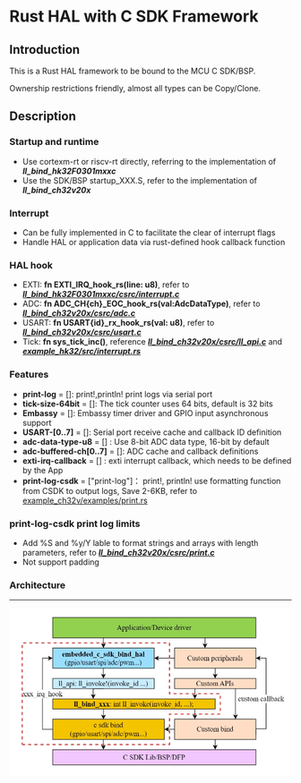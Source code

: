 # Rust HAL with C SDK Framework

## Introduction
This is a Rust HAL  framework to be bound to the MCU C SDK/BSP.

Ownership restrictions friendly, almost all types can be Copy/Clone.

## Description
### Startup and runtime
 - Use cortexm-rt or riscv-rt directly, referring to the implementation of **_ll_bind_hk32F0301mxxc_**
 - Use the SDK/BSP startup_XXX.S, refer to the implementation of **_ll_bind_ch32v20x_**

### Interrupt
 - Can be fully implemented in C to facilitate the clear of interrupt flags
 - Handle HAL or application data via rust-defined hook callback function

### HAL hook
 - EXTI: **fn EXTI_IRQ_hook_rs(line: u8)**, refer to **_[ll_bind_hk32F0301mxxc/csrc/interrupt.c](ll_bind_hk32F0301mxxc/csrc/interrupt.c)_** 
 - ADC: **fn ADC_CH{ch}_EOC_hook_rs(val:AdcDataType)**, refer to **_[ll_bind_ch32v20x/csrc/adc.c](ll_bind_ch32v20x/csrc/adc.c)_** 
 - USART: **fn USART{id}_rx_hook_rs(val: u8)**, refer to **_[ll_bind_ch32v20x/csrc/usart.c](ll_bind_ch32v20x/csrc/usart.c)_** 
 - Tick: **fn sys_tick_inc()**, reference **_[ll_bind_ch32v20x/csrc/ll_api.c](ll_bind_ch32v20x/csrc/ll_api.c)_** and **_[example_hk32/src/interrupt.rs](example_hk32/src/interrupt.rs)_**  

### Features
 - **print-log** = []: print!,println! print logs via serial port
 - **tick-size-64bit** = []: The tick counter uses 64 bits, default is 32 bits
 - **Embassy** = []: Embassy timer driver and GPIO input asynchronous support
 - **USART-[0..7]** = []: Serial port receive cache and callback ID definition
 - **adc-data-type-u8** = [] : Use 8-bit ADC data type, 16-bit by default
 - **adc-buffered-ch[0..7]** = []: ADC cache and callback definitions
 - **exti-irq-callback** = [] : exti interrupt callback, which needs to be defined by the App
 - **print-log-csdk** = ["print-log"]： print!, println! use formatting function from CSDK to output logs, Save 2-6KB, refer to [example_ch32v/examples/print.rs](example_ch32v/examples/print.rs)

### print-log-csdk print log limits
 - Add %S and %y/Y lable to format strings and arrays with length parameters, refer to **_[ll_bind_ch32v20x/csrc/print.c](ll_bind_ch32v20x/csrc/print.c)_**
 - Not support padding

### Architecture
---
![输入图片说明](doc/framework.png)
